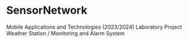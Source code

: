 # SensorNetwork
Mobile Applications and Technologies (2023/2024) Laboratory Project Weather Station / Monitoring and Alarm System
